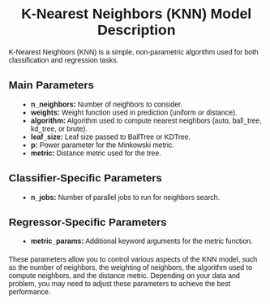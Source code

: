<!DOCTYPE html>
<html lang="en">
<head>
    <meta charset="UTF-8">
    <meta name="viewport" content="width=device-width, initial-scale=1.0">
    <title>K-Nearest Neighbors (KNN) Model Description</title>
    <style>
        body {
            font-family: Arial, sans-serif;
            margin: 20px;
        }
        h1 {
            text-align: center;
        }
        p {
            margin-bottom: 10px;
        }
        ul {
            margin-bottom: 20px;
        }
        li {
            list-style-type: square;
            margin-left: 20px;
        }
    </style>
</head>
<body>
    <h1>K-Nearest Neighbors (KNN) Model Description</h1>
    <p>
        K-Nearest Neighbors (KNN) is a simple, non-parametric algorithm used for both classification and regression tasks.
    </p>
    <h2>Main Parameters</h2>
    <ul>
        <li><strong>n_neighbors:</strong> Number of neighbors to consider.</li>
        <li><strong>weights:</strong> Weight function used in prediction (uniform or distance).</li>
        <li><strong>algorithm:</strong> Algorithm used to compute nearest neighbors (auto, ball_tree, kd_tree, or brute).</li>
        <li><strong>leaf_size:</strong> Leaf size passed to BallTree or KDTree.</li>
        <li><strong>p:</strong> Power parameter for the Minkowski metric.</li>
        <li><strong>metric:</strong> Distance metric used for the tree.</li>
    </ul>
    <h2>Classifier-Specific Parameters</h2>
    <ul>
        <li><strong>n_jobs:</strong> Number of parallel jobs to run for neighbors search.</li>
    </ul>
    <h2>Regressor-Specific Parameters</h2>
    <ul>
        <li><strong>metric_params:</strong> Additional keyword arguments for the metric function.</li>
    </ul>
    <p>
        These parameters allow you to control various aspects of the KNN model, such as the number of neighbors, the weighting of neighbors, the algorithm used to compute neighbors, and the distance metric. Depending on your data and problem, you may need to adjust these parameters to achieve the best performance.
    </p>
</body>
</html>
